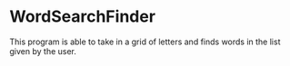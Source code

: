# WordSearchFinder
This program is able to take in a grid of letters and finds words in the list given by the user.
